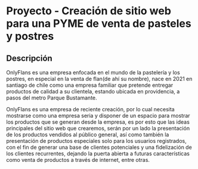 # Proyecto - Creación de sitio web para una PYME de venta de pasteles y postres
## Descripción

OnlyFlans es una empresa enfocada en el mundo de la pastelería y los postres, en especial
en la venta de flan(de ahí su nombre), nace en 2021 en santiago de chile como una empresa
familiar que pretende entregar productos de calidad a su clientela, estando ubicada en
providencia, a pasos del metro Parque Bustamante.


OnlyFlans es una empresa de reciente creación, por lo cual necesita mostrarse como una
empresa seria y disponer de un espacio para mostrar los productos que se generan desde la
empresa, es por esto que las ideas principales del sitio web que crearemos, serán por un lado
la presentación de los productos vendidos al público general, así como también la
presentación de productos especiales solo para los usuarios registrados, con el fin de generar
una base de clientes potenciales y una fidelización de los clientes recurrentes, dejando la
puerta abierta a futuras características como venta de productos a través de internet, entre
otras.